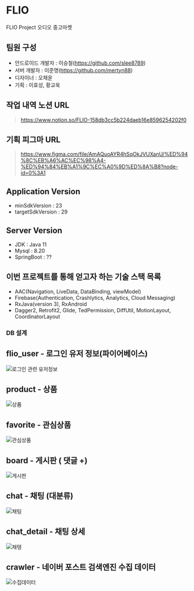 # FLIO
FLIO Project 오디오 중고마켓

## 팀원 구성
- 안드로이드 개발자 : 이승철(https://github.com/slee8789)
- 서버 개발자 : 이준명(https://github.com/mertyn88)
- 디자이너 : 오채윤
- 기획 : 이효성, 황교욱

## 작업 내역 노션 URL
> https://www.notion.so/FLIO-158db3cc5b224daeb16e8596254202f0

## 기획 피그마 URL
> https://www.figma.com/file/AmAQuoAYR4hSqOkJVUXanU/%ED%94%8C%EB%A6%AC%EC%98%A4-%ED%94%84%EB%A1%9C%EC%A0%9D%ED%8A%B8?node-id=0%3A1

## Application Version
- minSdkVersion : 23
- targetSdkVersion : 29

## Server Version
- JDK : Java 11
- Mysql : 8.20
- SpringBoot : ??

## 이번 프로젝트를 통해 얻고자 하는 기술 스택 목록
- AAC(Navigation, LiveData, DataBinding, viewModel)
- Firebase(Authentication, Crashlytics, Analytics, Cloud Messaging)
- RxJava(version 3), RxAndroid
- Dagger2, Retrofit2, Glide, TedPermission, DiffUtil, MotionLayout, CoordinatorLayout


### DB 설계 
  
## flio_user - 로그인 유저 정보(파이어베이스)
![로그인 관련 유저정보](./image/flio_user_로그인유저.png)

## product - 상품
![상품](./image/product_상품.png)

## favorite - 관심상품
![관심상품](./image/favorite_관심상품.png)

## board - 게시판 ( 댓글 +)
![게시판](./image/board_게시판.png)

## chat - 채팅 (대분류)
![채팅](./image/chat_채팅.png)

## chat_detail - 채팅 상세
![채탱](./image/chat_detail_채팅상세.png)

## crawler - 네이버 포스트 검색엔진 수집 데이터
![수집데이터](./image/crawler_네이버포스트수집데이터.png)

